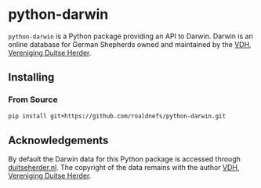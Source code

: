 # python-darwin

`python-darwin` is a Python package providing an API to Darwin. Darwin is an online database for German Shepherds owned and maintained by the [VDH](https://duitseherder.nl/), [Vereniging Duitse Herder](https://duitseherder.nl/).

## Installing

### From Source

```bash
pip install git+https://github.com/roaldnefs/python-darwin.git
```

## Acknowledgements

By default the Darwin data for this Python package is accessed through [duitseherder.nl](https://duitseherder.nl/leden/darwin). The copyright of the data remains with the author [VDH](https://duitseherder.nl/), [Vereniging Duitse Herder](https://duitseherder.nl/).